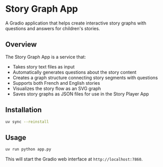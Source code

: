 # Story Graph App

A Gradio application that helps create interactive story graphs with questions and answers for children's stories.

## Overview

The Story Graph App is a service that:
- Takes story text files as input
- Automatically generates questions about the story content
- Creates a graph structure connecting story segments with questions
- Supports both French and English stories
- Visualizes the story flow as an SVG graph
- Saves story graphs as JSON files for use in the Story Player App

## Installation

```bash
uv sync --reinstall
```

## Usage

```bash
uv run python app.py
```

This will start the Gradio web interface at `http://localhost:7860`.

